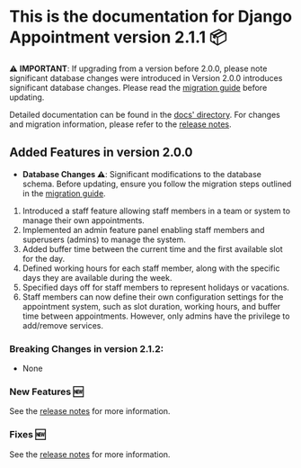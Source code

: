 # This is the documentation for Django Appointment version 2.1.1 📦

⚠️ **IMPORTANT**: If upgrading from a version before 2.0.0, please note significant database changes were introduced in
Version 2.0.0 introduces significant database changes. Please read
the [migration guide](https://github.com/adamspd/django-appointment/tree/main/docs/migration_guides/latest.md) before
updating.

Detailed documentation can be found in
the [docs' directory](https://github.com/adamspd/django-appointment/tree/main/docs/README.md).
For changes and migration information, please refer to the [release
notes](https://github.com/adamspd/django-appointment/tree/main/docs/release_notes/v2_1_1.md).

## Added Features in version 2.0.0

- **Database Changes ⚠️**: Significant modifications to the database schema. Before updating, ensure you follow the
  migration steps outlined in
  the [migration guide](https://github.com/adamspd/django-appointment/tree/main/docs/migration_guides/v2_1_0.md).

1. Introduced a staff feature allowing staff members in a team or system to manage their own appointments.
2. Implemented an admin feature panel enabling staff members and superusers (admins) to manage the system.
3. Added buffer time between the current time and the first available slot for the day.
4. Defined working hours for each staff member, along with the specific days they are available during the week.
5. Specified days off for staff members to represent holidays or vacations.
6. Staff members can now define their own configuration settings for the appointment system, such as slot duration,
   working hours, and buffer time between appointments. However, only admins have the privilege to add/remove services.

### Breaking Changes in version 2.1.2:

- None

### New Features 🆕

See the [release notes](https://github.com/adamspd/django-appointment/tree/main/docs/release_notes/v2_1_1.md#Updates)
for more information.

### Fixes 🆕

See the [release notes](https://github.com/adamspd/django-appointment/tree/main/docs/release_notes/v2_1_1.md#Bug-Fixes)
for more information.
